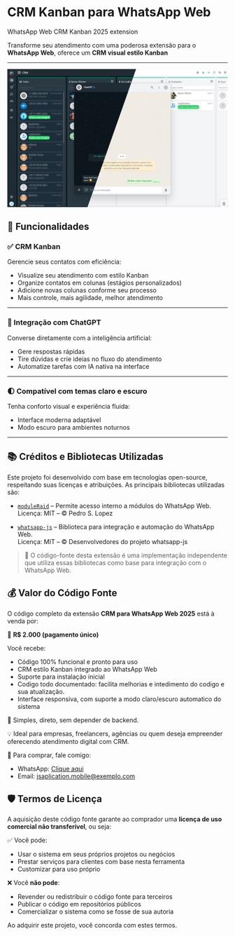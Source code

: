 

# CRM Kanban para WhatsApp Web
WhatsApp Web CRM Kanban 2025 extension

Transforme seu atendimento com uma poderosa extensão para o **WhatsApp Web**, oferece um **CRM visual estilo Kanban**

---

![CRM Kanban](kanban.png)

## 🧩 Funcionalidades

### ✅ CRM Kanban
Gerencie seus contatos com eficiência:
- Visualize seu atendimento com estilo Kanban
- Organize contatos em colunas (estágios personalizados)
- Adicione novas colunas conforme seu processo
- Mais controle, mais agilidade, melhor atendimento

---

### 🧠 Integração com ChatGPT
Converse diretamente com a inteligência artificial:
- Gere respostas rápidas
- Tire dúvidas e crie ideias no fluxo do atendimento
- Automatize tarefas com IA nativa na interface

---

### 🌓 Compatível com temas claro e escuro
Tenha conforto visual e experiência fluida:
- Interface moderna adaptável
- Modo escuro para ambientes noturnos

---

## 📚 Créditos e Bibliotecas Utilizadas

Este projeto foi desenvolvido com base em tecnologias open-source, respeitando suas licenças e atribuições. As principais bibliotecas utilizadas são:

- [`moduleRaid`](https://github.com/pedroslopez/moduleRaid) – Permite acesso interno a módulos do WhatsApp Web.  
  Licença: MIT – © Pedro S. Lopez

- [`whatsapp-js`](https://github.com/wppconnect-team/whatsapp-js) – Biblioteca para integração e automação do WhatsApp Web.  
  Licença: MIT – © Desenvolvedores do projeto whatsapp-js

> 📌 O código-fonte desta extensão é uma implementação independente que utiliza essas bibliotecas como base para integração com o WhatsApp Web.



## 💰 Valor do Código Fonte

O código completo da extensão **CRM para WhatsApp Web 2025** está à venda por:

🎯 **R$ 2.000 (pagamento único)**

Você recebe:
- Código 100% funcional e pronto para uso
- CRM estilo Kanban integrado ao WhatsApp Web
- Suporte para instalação inicial
- Codigo todo documentado: facilita melhorias e intedimento do codigo e sua atualização.
- Interface responsiva, com suporte a modo claro/escuro automatico do sistema

🔐 Simples, direto, sem depender de backend.

💡 Ideal para empresas, freelancers, agências ou quem deseja empreender oferecendo atendimento digital com CRM.

📲 Para comprar, fale comigo:
- WhatsApp: [Clique aqui](http://wa.me/+5582981873291)
- Email: jsaplication.mobile@exemplo.com


## 🛡️ Termos de Licença

A aquisição deste código fonte garante ao comprador uma **licença de uso comercial não transferível**, ou seja:

✅ Você pode:
- Usar o sistema em seus próprios projetos ou negócios
- Prestar serviços para clientes com base nesta ferramenta
- Customizar para uso próprio

❌ Você **não pode**:
- Revender ou redistribuir o código fonte para terceiros
- Publicar o código em repositórios públicos
- Comercializar o sistema como se fosse de sua autoria

Ao adquirir este projeto, você concorda com estes termos.
